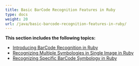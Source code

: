 ```yaml
---
title: Basic BarCode Recognition Features in Ruby
type: docs
weight: 20
url: /java/basic-barcode-recognition-features-in-ruby/
---
```


**This section includes the following topics:**

- [Introducing BarCode Recognition in Ruby](/barcode/java/introducing-barcode-recognition-in-ruby/)
- [Recognizing Multiple Symbologies in Single Image in Ruby](/barcode/java/recognizing-multiple-symbologies-in-single-image-in-ruby/)
- [Recognizing Specific BarCode Symbology in Ruby](/barcode/java/recognizing-specific-barcode-symbology-in-ruby/)
